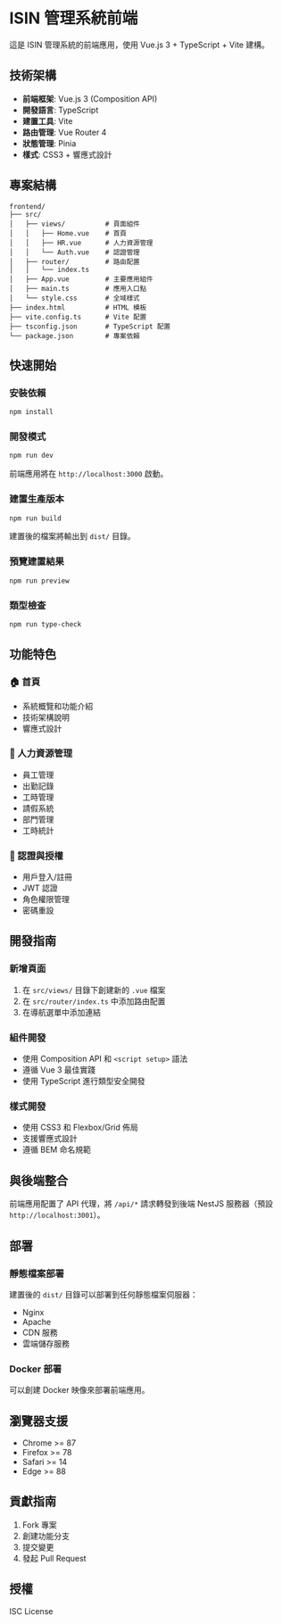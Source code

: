 # ISIN 管理系統前端

這是 ISIN 管理系統的前端應用，使用 Vue.js 3 + TypeScript + Vite 建構。

## 技術架構

- **前端框架**: Vue.js 3 (Composition API)
- **開發語言**: TypeScript
- **建置工具**: Vite
- **路由管理**: Vue Router 4
- **狀態管理**: Pinia
- **樣式**: CSS3 + 響應式設計

## 專案結構

```
frontend/
├── src/
│   ├── views/          # 頁面組件
│   │   ├── Home.vue    # 首頁
│   │   ├── HR.vue      # 人力資源管理
│   │   └── Auth.vue    # 認證管理
│   ├── router/         # 路由配置
│   │   └── index.ts
│   ├── App.vue         # 主要應用組件
│   ├── main.ts         # 應用入口點
│   └── style.css       # 全域樣式
├── index.html          # HTML 模板
├── vite.config.ts      # Vite 配置
├── tsconfig.json       # TypeScript 配置
└── package.json        # 專案依賴
```

## 快速開始

### 安裝依賴

```bash
npm install
```

### 開發模式

```bash
npm run dev
```

前端應用將在 `http://localhost:3000` 啟動。

### 建置生產版本

```bash
npm run build
```

建置後的檔案將輸出到 `dist/` 目錄。

### 預覽建置結果

```bash
npm run preview
```

### 類型檢查

```bash
npm run type-check
```

## 功能特色

### 🏠 首頁
- 系統概覽和功能介紹
- 技術架構說明
- 響應式設計

### 👥 人力資源管理
- 員工管理
- 出勤記錄
- 工時管理
- 請假系統
- 部門管理
- 工時統計

### 🔐 認證與授權
- 用戶登入/註冊
- JWT 認證
- 角色權限管理
- 密碼重設

## 開發指南

### 新增頁面

1. 在 `src/views/` 目錄下創建新的 `.vue` 檔案
2. 在 `src/router/index.ts` 中添加路由配置
3. 在導航選單中添加連結

### 組件開發

- 使用 Composition API 和 `<script setup>` 語法
- 遵循 Vue 3 最佳實踐
- 使用 TypeScript 進行類型安全開發

### 樣式開發

- 使用 CSS3 和 Flexbox/Grid 佈局
- 支援響應式設計
- 遵循 BEM 命名規範

## 與後端整合

前端應用配置了 API 代理，將 `/api/*` 請求轉發到後端 NestJS 服務器（預設 `http://localhost:3001`）。

## 部署

### 靜態檔案部署

建置後的 `dist/` 目錄可以部署到任何靜態檔案伺服器：

- Nginx
- Apache
- CDN 服務
- 雲端儲存服務

### Docker 部署

可以創建 Docker 映像來部署前端應用。

## 瀏覽器支援

- Chrome >= 87
- Firefox >= 78
- Safari >= 14
- Edge >= 88

## 貢獻指南

1. Fork 專案
2. 創建功能分支
3. 提交變更
4. 發起 Pull Request

## 授權

ISC License
